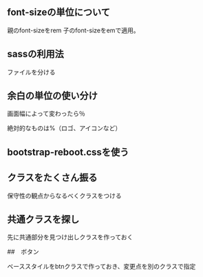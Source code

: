 ## font-sizeの単位について
親のfont-sizeをrem 子のfont-sizeをemで適用。

## sassの利用法
ファイルを分ける

## 余白の単位の使い分け
画面幅によって変わったら％

絶対的なものは%（ロゴ、アイコンなど）

## bootstrap-reboot.cssを使う


## クラスをたくさん振る

保守性の観点からなるべくクラスをつける

## 共通クラスを探し

先に共通部分を見つけ出しクラスを作っておく

##　ボタン　

ベーススタイルをbtnクラスで作っておき、変更点を別のクラスで指定















